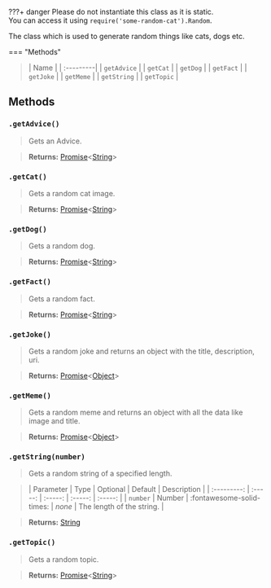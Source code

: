 ???+ danger
    Please do not instantiate this class as it is static.  
    You can access it using `require('some-random-cat').Random`.

The class which is used to generate random things like cats, dogs etc.

=== "Methods"

> | Name |
| :---------|
| `getAdvice`    |
| `getCat`      |
| `getDog`       | 
| `getFact`    |
| `getJoke`    |
| `getMeme`    |
| `getString`    |
| `getTopic`    |

## Methods

### `.getAdvice()`
> Gets an Advice.

> **Returns:** [Promise](https://developer.mozilla.org/en-US/docs/Web/JavaScript/Reference/Global_Objects/Promise)&lt;[String](https://developer.mozilla.org/en-US/docs/Web/JavaScript/Reference/Global_Objects/String)>

### `.getCat()`
> Gets a random cat image.

> **Returns:** [Promise](https://developer.mozilla.org/en-US/docs/Web/JavaScript/Reference/Global_Objects/Promise)&lt;[String](https://developer.mozilla.org/en-US/docs/Web/JavaScript/Reference/Global_Objects/String)>

### `.getDog()`
> Gets a random dog.

> **Returns:** [Promise](https://developer.mozilla.org/en-US/docs/Web/JavaScript/Reference/Global_Objects/Promise)&lt;[String](https://developer.mozilla.org/en-US/docs/Web/JavaScript/Reference/Global_Objects/String)>

### `.getFact()`
> Gets a random fact.

> **Returns:** [Promise](https://developer.mozilla.org/en-US/docs/Web/JavaScript/Reference/Global_Objects/Promise)&lt;[String](https://developer.mozilla.org/en-US/docs/Web/JavaScript/Reference/Global_Objects/String)>

### `.getJoke()`
> Gets a random joke and returns an object with the title, description, uri.

> **Returns:** [Promise](https://developer.mozilla.org/en-US/docs/Web/JavaScript/Reference/Global_Objects/Promise)&lt;[Object](https://developer.mozilla.org/en-US/docs/Web/JavaScript/Reference/Global_Objects/Object)>

### `.getMeme()`
> Gets a random meme and returns an object with all the data like image and title.

> **Returns:** [Promise](https://developer.mozilla.org/en-US/docs/Web/JavaScript/Reference/Global_Objects/Promise)&lt;[Object](https://developer.mozilla.org/en-US/docs/Web/JavaScript/Reference/Global_Objects/Object)>

### `.getString(number)`
> Gets a random string of a specified length.

> | Parameter     | Type | Optional | Default | Description |
| :---------: | :-----: | :-----: | :-----: | :-----: |
| `number`       | Number  | :fontawesome-solid-times: | *none* | The length of the string. |

> **Returns:** [String](https://developer.mozilla.org/en-US/docs/Web/JavaScript/Reference/Global_Objects/String)

### `.getTopic()`
> Gets a random topic.

> **Returns:** [Promise](https://developer.mozilla.org/en-US/docs/Web/JavaScript/Reference/Global_Objects/Promise)&lt;[String](https://developer.mozilla.org/en-US/docs/Web/JavaScript/Reference/Global_Objects/Object)>